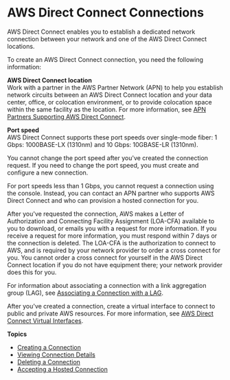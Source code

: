 # AWS Direct Connect Connections<a name="WorkingWithConnections"></a>

AWS Direct Connect enables you to establish a dedicated network connection between your network and one of the AWS Direct Connect locations\.

To create an AWS Direct Connect connection, you need the following information:

**AWS Direct Connect location**  
Work with a partner in the AWS Partner Network \(APN\) to help you establish network circuits between an AWS Direct Connect location and your data center, office, or colocation environment, or to provide colocation space within the same facility as the location\. For more information, see [APN Partners Supporting AWS Direct Connect](https://aws.amazon.com/directconnect/partners)\.

**Port speed**  
AWS Direct Connect supports these port speeds over single\-mode fiber: 1 Gbps: 1000BASE\-LX \(1310nm\) and 10 Gbps: 10GBASE\-LR \(1310nm\)\.

You cannot change the port speed after you've created the connection request\. If you need to change the port speed, you must create and configure a new connection\.

For port speeds less than 1 Gbps, you cannot request a connection using the console\. Instead, you can contact an APN partner who supports AWS Direct Connect and who can provision a hosted connection for you\.

After you've requested the connection, AWS makes a Letter of Authorization and Connecting Facility Assignment \(LOA\-CFA\) available to you to download, or emails you with a request for more information\. If you receive a request for more information, you must respond within 7 days or the connection is deleted\. The LOA\-CFA is the authorization to connect to AWS, and is required by your network provider to order a cross connect for you\. You cannot order a cross connect for yourself in the AWS Direct Connect location if you do not have equipment there; your network provider does this for you\. 

For information about associating a connection with a link aggregation group \(LAG\), see [Associating a Connection with a LAG](associate-connection-with-lag.md)\.

After you've created a connection, create a virtual interface to connect to public and private AWS resources\. For more information, see [AWS Direct Connect Virtual Interfaces](WorkingWithVirtualInterfaces.md)\.

**Topics**
+ [Creating a Connection](create-connection.md)
+ [Viewing Connection Details](viewdetails.md)
+ [Deleting a Connection](deleteconnection.md)
+ [Accepting a Hosted Connection](acceptSub1Gconnection.md)